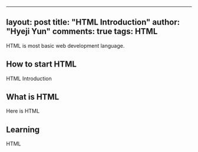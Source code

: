 
---
layout: post
title:  "HTML Introduction"
author: "Hyeji Yun"
comments: true
tags: HTML
---

HTML is most basic web development language.  

## How to start HTML
HTML Introduction

## What is HTML
Here is HTML

## Learning
HTML
